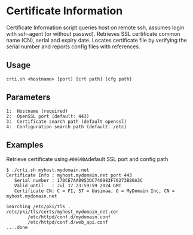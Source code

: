# Certificate Information

Certificate Information script queries host on remote ssh, assumes login with ssh-agent (or without passwd). Retrieves SSL certificate common name (CN), serial and expiry date. Locates certificate file by verifying the serial number and reports config files with references.

## Usage
```
crti.sh <hostname> [port] [crt path] [cfg path]
```
## Parameters
```
1:  Hostname (required)
2:  OpenSSL port (default: 443)
3:  Certificate search path (default openssl)
4:  Configuration search path (default: /etc)
```
## Examples

Retrieve certificate using `#0969DA`default SSL port and config path
```
$ ./crti.sh myhost.mydomain.net
Certificate Info : myhost.mydomain.net port 443
   Serial number : 170CE7AA0953DC740983F70273B80A3C
   Valid until   : Jul 17 23:59:59 2024 GMT
   Certificate CN: C = FI, ST = Uusimaa, O = MyDomain Inc, CN = myhost.mydomain.net

Searching /etc/pki/tls .
/etc/pki/tls/certs/myhost_mydomain_net.cer
        /etc/httpd/conf.d/mydomain.conf
        /etc/httpd/conf.d/web_api.conf
....done
```
